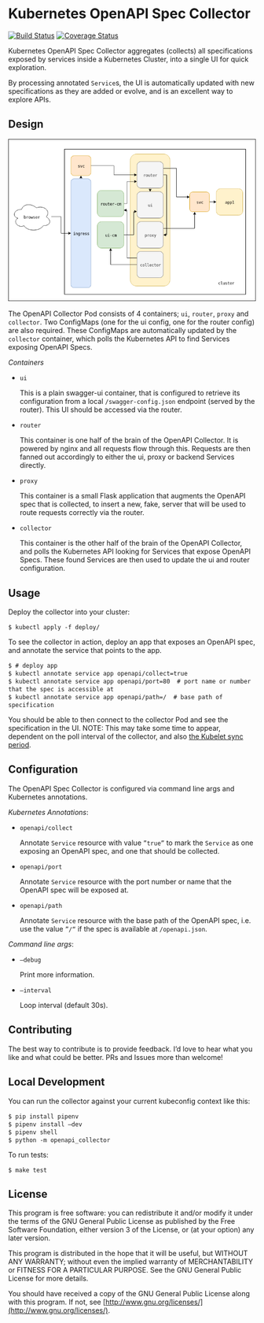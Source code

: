 # Kubernetes OpenAPI Spec Collector

[![Build Status](https://travis-ci.org/dlmiddlecote/openapi-collector.svg?branch=master)](https://travis-ci.org/dlmiddlecote/openapi-collector)
[![Coverage Status](https://coveralls.io/repos/github/dlmiddlecote/openapi-collector/badge.svg?branch=master)](https://coveralls.io/github/dlmiddlecote/openapi-collector?branch=master)

Kubernetes OpenAPI Spec Collector aggregates (collects) all specifications exposed by services inside a Kubernetes Cluster, into a single UI for quick exploration.

By processing annotated `Service`s, the UI is automatically updated with new specifications as they are added or evolve, and is an excellent way to explore APIs.

## Design

![Architecture Diagram](docs/architecture-diagram.png)

The OpenAPI Collector Pod consists of 4 containers; `ui`, `router`, `proxy` and `collector`. Two ConfigMaps (one for the ui config, one for the router config) are also required. These ConfigMaps are automatically updated by the `collector` container, which polls the Kubernetes API to find Services exposing OpenAPI Specs.

*Containers*

- `ui`

	This is a plain swagger-ui container, that is configured to retrieve its configuration from a local `/swagger-config.json` endpoint (served by the router). This UI should be accessed via the router.

- `router`

	This container is one half of the brain of the OpenAPI Collector. It is powered by nginx and all requests flow through this. Requests are then fanned out accordingly to either the ui, proxy or backend Services directly.

- `proxy`

	This container is a small Flask application that augments the OpenAPI spec that is collected, to insert a new, fake, server that will be used to route requests correctly via the router.

- `collector`

	This container is the other half of the brain of the OpenAPI Collector, and polls the Kubernetes API looking for Services that expose OpenAPI Specs. These found Services are then used to update the ui and router configuration. 

## Usage

Deploy the collector into your cluster:
```
$ kubectl apply -f deploy/
```

To see the collector in action, deploy an app that exposes an OpenAPI spec, and annotate the service that points to the app. 
```
$ # deploy app
$ kubectl annotate service app openapi/collect=true
$ kubectl annotate service app openapi/port=80  # port name or number that the spec is accessible at
$ kubectl annotate service app openapi/path=/  # base path of specification
```

You should be able to then connect to the collector Pod and see the specification in the UI. NOTE: This may take some time to appear, dependent on the poll interval of the collector, and also [the Kubelet sync period](https://kubernetes.io/docs/tasks/configure-pod-container/configure-pod-configmap/#mounted-configmaps-are-updated-automatically).

## Configuration

The OpenAPI Spec Collector is configured via command line args and Kubernetes annotations.

*Kubernetes Annotations*:

- `openapi/collect`

	Annotate `Service` resource with value `”true”`  to mark the `Service` as one exposing an OpenAPI spec, and one that should be collected. 

- `openapi/port`
	
	Annotate `Service` resource with the port number or name that the OpenAPI spec will be exposed at.

- `openapi/path`
	
	Annotate `Service` resource with the base path of the OpenAPI spec, i.e. use the value `”/“` if the spec is available at `/openapi.json`.

*Command line args*:

- `—debug`
	
	Print more information.

- `—interval`
	
	Loop interval (default 30s).

## Contributing

The best way to contribute is to provide feedback. I’d love to hear what you like and what could be better. PRs and Issues more than welcome!

## Local Development

You can run the collector against your current kubeconfig context like this:
```
$ pip install pipenv
$ pipenv install —dev
$ pipenv shell
$ python -m openapi_collector
```

To run tests:
```
$ make test
```

## License

This program is free software: you can redistribute it and/or modify it under the terms of the GNU General Public License as published by the Free Software Foundation, either version 3 of the License, or (at your option) any later version.

This program is distributed in the hope that it will be useful, but WITHOUT ANY WARRANTY; without even the implied warranty of MERCHANTABILITY or FITNESS FOR A PARTICULAR PURPOSE. See the GNU General Public License for more details.

You should have received a copy of the GNU General Public License along with this program. If not, see [http://www.gnu.org/licenses/](http://www.gnu.org/licenses/).
